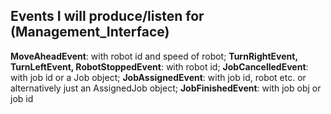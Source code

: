 ## Events I will produce/listen for (Management_Interface)

**MoveAheadEvent**: with robot id and speed of robot;
**TurnRightEvent, TurnLeftEvent, RobotStoppedEvent**: with robot id;
**JobCancelledEvent**: with job id or a Job object;
**JobAssignedEvent**: with job id, robot etc. or alternatively just an AssignedJob object;
**JobFinishedEvent**: with job obj or job id
